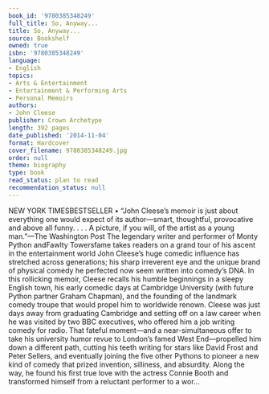 ```yaml
---
book_id: '9780385348249'
full_title: So, Anyway...
title: So, Anyway...
source: Bookshelf
owned: true
isbn: '9780385348249'
language:
- English
topics:
- Arts & Entertainment
- Entertainment & Performing Arts
- Personal Memoirs
authors:
- John Cleese
publisher: Crown Archetype
length: 392 pages
date_published: '2014-11-04'
format: Hardcover
cover_filename: 9780385348249.jpg
order: null
theme: biography
type: book
read_status: plan to read
recommendation_status: null
---
```

NEW YORK TIMESBESTSELLER • “John Cleese’s memoir is just about everything one would expect of its author—smart, thoughtful, provocative and above all funny. . . . A picture, if you will, of the artist as a young man.”—The Washington Post
The legendary writer and performer of Monty Python andFawlty Towersfame takes readers on a grand tour of his ascent in the entertainment world
John Cleese’s huge comedic influence has stretched across generations; his sharp irreverent eye and the unique brand of physical comedy he perfected now seem written into comedy’s DNA. In this rollicking memoir, Cleese recalls his humble beginnings in a sleepy English town, his early comedic days at Cambridge University (with future Python partner Graham Chapman), and the founding of the landmark comedy troupe that would propel him to worldwide renown.
Cleese was just days away from graduating Cambridge and setting off on a law career when he was visited by two BBC executives, who offered him a job writing comedy for radio. That fateful moment—and a near-simultaneous offer to take his university humor revue to London’s famed West End—propelled him down a different path, cutting his teeth writing for stars like David Frost and Peter Sellers, and eventually joining the five other Pythons to pioneer a new kind of comedy that prized invention, silliness, and absurdity. Along the way, he found his first true love with the actress Connie Booth and transformed himself from a reluctant performer to a wor...
